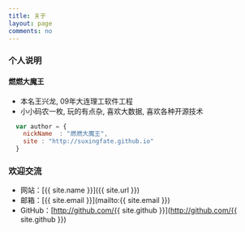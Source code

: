 ```yaml
---
title: 关于
layout: page
comments: no
---
```


### 个人说明

#### 燃燃大魔王

* 本名王兴龙, 09年大连理工软件工程
* 小小码农一枚, 玩的有点杂, 喜欢大数据, 喜欢各种开源技术


```javascript
  var author = {
    nickName  : "燃燃大魔王",
    site : "http://suxingfate.github.io"
  }
```


### 欢迎交流

* 网站：[{{ site.name }}]({{ site.url }})
* 邮箱：[{{ site.email }}](mailto:{{ site.email }})
* GitHub：[http://github.com/{{ site.github }}](http://github.com/{{ site.github }})

